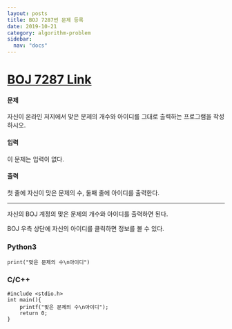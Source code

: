 ```yaml
---
layout: posts
title: BOJ 7287번 문제 등록
date: 2019-10-21
category: algorithm-problem
sidebar:
  nav: "docs"
---
```

# [BOJ 7287 Link](https://www.acmicpc.net/problem/7287)
#### 문제
자신이 온라인 저지에서 맞은 문제의 개수와 아이디를 그대로 출력하는 프로그램을 작성하시오.

#### 입력
이 문제는 입력이 없다.

#### 출력
첫 줄에 자신이 맞은 문제의 수, 둘째 줄에 아이디를 출력한다.
- - -
자신의 BOJ 계정의 맞은 문제의 개수와 아이디를 출력하면 된다.

BOJ 우측 상단에 자신의 아이디를 클릭하면 정보를 볼 수 있다.
### Python3
```
print("맞은 문제의 수\n아이디")
```
### C/C++
```
#include <stdio.h>
int main(){
	printf("맞은 문제의 수\n아이디");
	return 0;
}
```